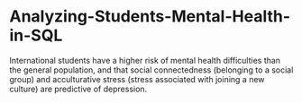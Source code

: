 # Analyzing-Students-Mental-Health-in-SQL
International students have a higher risk of mental health difficulties than the general population, and that social connectedness (belonging to a social group) and acculturative stress (stress associated with joining a new culture) are predictive of depression.
